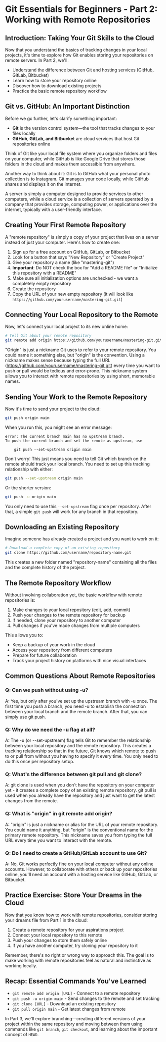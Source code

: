 # Git Essentials for Beginners - Part 2: Working with Remote Repositories

## Introduction: Taking Your Git Skills to the Cloud

Now that you understand the basics of tracking changes in your local projects, it's time to explore how Git enables storing your repositories on remote servers. In Part 2, we'll:

- Understand the difference between Git and hosting services (GitHub, GitLab, Bitbucket)
- Learn how to store your repository online
- Discover how to download existing projects
- Practice the basic remote repository workflow

## Git vs. GitHub: An Important Distinction

Before we go further, let's clarify something important:

- **Git** is the version control system—the tool that tracks changes to your files locally
- **GitHub, GitLab, and Bitbucket** are cloud services that host Git repositories online

Think of Git like your local file system where you organize folders and files on your computer, while GitHub is like Google Drive that stores those folders in the cloud and makes them accessible from anywhere.

Another way to think about it: Git is to GitHub what your personal photo collection is to Instagram. Git manages your code locally, while GitHub shares and displays it on the internet.

A server is simply a computer designed to provide services to other computers, while a cloud service is a collection of servers operated by a company that provides storage, computing power, or applications over the internet, typically with a user-friendly interface.

## Creating Your First Remote Repository

A "remote repository" is simply a copy of your project that lives on a server instead of just your computer. Here's how to create one:

1. Sign up for a free account on GitHub, GitLab, or Bitbucket
2. Look for a button that says "New Repository" or "Create Project"
3. Give your repository a name (like "mastering-git")
4. **Important**: Do NOT check the box for "Add a README file" or "Initialize this repository with a README"
5. Make sure all initialization options are unchecked - we want a completely empty repository
6. Create the repository
7. Copy the URL of your new empty repository (it will look like `https://github.com/yourusername/mastering-git.git`)

## Connecting Your Local Repository to the Remote

Now, let's connect your local project to its new online home:

```bash
# Tell Git about your remote repository
git remote add origin https://github.com/yourusername/mastering-git.git
```

"Origin" is just a nickname Git uses to refer to your remote repository. You could name it something else, but "origin" is the convention. Using a nickname makes sense because typing the full URL (https://github.com/yourusername/mastering-git.git) every time you want to push or pull would be tedious and error-prone. This nickname system allows you to interact with remote repositories by using short, memorable names.

## Sending Your Work to the Remote Repository

Now it's time to send your project to the cloud:

```bash
git push origin main
```

When you run this, you might see an error message:

```
error: The current branch main has no upstream branch.
To push the current branch and set the remote as upstream, use

    git push --set-upstream origin main
```

Don't worry! This just means you need to tell Git which branch on the remote should track your local branch. You need to set up this tracking relationship with either:

```bash
git push --set-upstream origin main
```

Or the shorter version:

```bash
git push -u origin main
```

You only need to use this `--set-upstream` flag once per repository. After that, a simple `git push` will work for any branch in that repository.

## Downloading an Existing Repository

Imagine someone has already created a project and you want to work on it:

```bash
# Download a complete copy of an existing repository
git clone https://github.com/username/repository-name.git
```

This creates a new folder named "repository-name" containing all the files and the complete history of the project.

## The Remote Repository Workflow

Without involving collaboration yet, the basic workflow with remote repositories is:

1. Make changes to your local repository (edit, add, commit)
2. Push your changes to the remote repository for backup
3. If needed, clone your repository to another computer
4. Pull changes if you've made changes from multiple computers

This allows you to:

- Keep a backup of your work in the cloud
- Access your repository from different computers
- Prepare for future collaboration
- Track your project history on platforms with nice visual interfaces

## Common Questions About Remote Repositories

### Q: Can we push without using -u?

A: Yes, but only after you've set up the upstream branch with -u once. The first time you push a branch, you need -u to establish the connection between your local branch and the remote branch. After that, you can simply use git push.

### Q: Why do we need the -u flag at all?

A: The -u (or --set-upstream) flag tells Git to remember the relationship between your local repository and the remote repository. This creates a tracking relationship so that in the future, Git knows which remote to push to or pull from without you having to specify it every time. You only need to do this once per repository setup.

### Q: What's the difference between git pull and git clone?

A: git clone is used when you don't have the repository on your computer yet - it creates a complete copy of an existing remote repository. git pull is used when you already have the repository and just want to get the latest changes from the remote.

### Q: What is "origin" in git remote add origin?

A: "origin" is just a nickname or alias for the URL of your remote repository. You could name it anything, but "origin" is the conventional name for the primary remote repository. This nickname saves you from typing the full URL every time you want to interact with the remote.

### Q: Do I need to create a GitHub/GitLab account to use Git?

A: No, Git works perfectly fine on your local computer without any online accounts. However, to collaborate with others or back up your repositories online, you'll need an account with a hosting service like GitHub, GitLab, or Bitbucket.

## Practice Exercise: Store Your Dreams in the Cloud

Now that you know how to work with remote repositories, consider storing your dreams file from Part 1 in the cloud:

1. Create a remote repository for your aspirations project
2. Connect your local repository to this remote
3. Push your changes to store them safely online
4. If you have another computer, try cloning your repository to it

Remember, there's no right or wrong way to approach this. The goal is to make working with remote repositories feel as natural and instinctive as working locally.

## Recap: Essential Commands You've Learned

- `git remote add origin [URL]` - Connect to a remote repository
- `git push -u origin main` - Send changes to the remote and set tracking
- `git clone [URL]` - Download an existing repository
- `git pull origin main` - Get latest changes from remote

In Part 3, we'll explore branching—creating different versions of your project within the same repository and moving between them using commands like `git branch`, `git checkout`, and learning about the important concept of `HEAD`.
